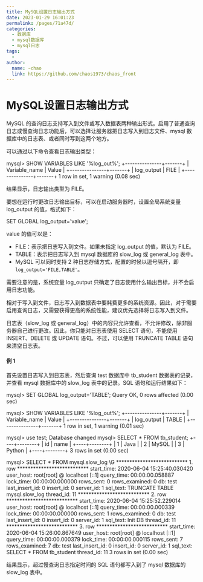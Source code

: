 ```yaml
---
title: MySQL设置日志输出方式
date: 2023-01-29 16:01:23
permalink: /pages/71a47d/
categories:
  - 数据库
  - mysql数据库
  - mysql日志
tags:
  - 
author: 
  name: ~chao
  link: https://github.com/chaos1973/chaos_front
---
```

# MySQL设置日志输出方式

MySQL 的查询日志支持写入到文件或写入数据表两种输出形式。启用了普通查询日志或慢查询日志功能后，可以选择让服务器把日志写入到日志文件、mysql 数据库中的日志表、或者同时写到这两个地方。  

可以通过以下命令查看日志输出类型：

mysql> SHOW VARIABLES LIKE '%log\_out%';
+---------------+-------+
| Variable\_name | Value |
+---------------+-------+
| log\_output    | FILE  |
+---------------+-------+
1 row in set, 1 warning (0.08 sec)

结果显示，日志输出类型为 FILE。  

要想在运行时更改日志输出目标，可以在启动服务器时，设置全局系统变量 log\_output 的值，格式如下：

SET GLOBAL log\_output='value';

value 的值可以是：  

- FILE：表示把日志写入到文件。如果未指定 log\_output 的值，默认为 FILE。
- TABLE：表示把日志写入到 mysql 数据库的 slow\_log 或 general\_log 表中。
- MySQL 可以同时支持 2 种日志存储方式，配置的时候以逗号隔开，即 `log_output='FILE,TABLE'`。

  

需要注意的是，系统变量 log\_output 只确定了日志使用什么输出目标，并不会启用日志功能。  

相对于写入到文件，日志写入到数据表中要耗费更多的系统资源。因此，对于需要启用查询日志，又需要获得更高的系统性能，建议优先选择将日志写入到文件。  

日志表（slow\_log 或 general\_log）中的内容只允许查看，不允许修改，除非服务器自己进行更改。因此，你只能对日志表使用 SELECT 语句，不能使用 INSERT、DELETE 或 UPDATE 语句。不过，可以使用 TRUNCATE TABLE 语句来清空日志表。  

#### 例 1

首先设置日志写入到日志表，然后查询 test 数据库中 tb\_student 数据表的记录，并查看 mysql 数据库中的 slow\_log 表中的记录。SQL 语句和运行结果如下：

mysql> SET GLOBAL log\_output='TABLE';
Query OK, 0 rows affected (0.00 sec)

mysql> SHOW VARIABLES LIKE '%log\_out%';
+---------------+-------+
| Variable\_name | Value |
+---------------+-------+
| log\_output    | TABLE |
+---------------+-------+
1 row in set, 1 warning (0.01 sec)

mysql> use test;
Database changed
mysql> SELECT \* FROM tb\_student;
+----+--------+
| id | name   |
+----+--------+
|  1 | Java   |
|  2 | MySQL  |
|  3 | Python |
+----+--------+
3 rows in set (0.00 sec)

mysql> SELECT \* FROM mysql.slow\_log \\G
\*\*\*\*\*\*\*\*\*\*\*\*\*\*\*\*\*\*\*\*\*\*\*\*\*\*\* 1. row \*\*\*\*\*\*\*\*\*\*\*\*\*\*\*\*\*\*\*\*\*\*\*\*\*\*\*
    start\_time: 2020-06-04 15:25:40.030420
     user\_host: root\[root\] @ localhost \[::1\]
    query\_time: 00:00:00.058887
     lock\_time: 00:00:00.000000
     rows\_sent: 0
rows\_examined: 0
            db: test
last\_insert\_id: 0
     insert\_id: 0
     server\_id: 1
      sql\_text: TRUNCATE TABLE mysql.slow\_log
     thread\_id: 11
\*\*\*\*\*\*\*\*\*\*\*\*\*\*\*\*\*\*\*\*\*\*\*\*\*\*\* 2. row \*\*\*\*\*\*\*\*\*\*\*\*\*\*\*\*\*\*\*\*\*\*\*\*\*\*\*
    start\_time: 2020-06-04 15:25:52.229014
     user\_host: root\[root\] @ localhost \[::1\]
    query\_time: 00:00:00.000339
     lock\_time: 00:00:00.000000
     rows\_sent: 1
rows\_examined: 0
            db: test
last\_insert\_id: 0
     insert\_id: 0
     server\_id: 1
      sql\_text: Init DB
     thread\_id: 11
\*\*\*\*\*\*\*\*\*\*\*\*\*\*\*\*\*\*\*\*\*\*\*\*\*\*\* 3. row \*\*\*\*\*\*\*\*\*\*\*\*\*\*\*\*\*\*\*\*\*\*\*\*\*\*\*
    start\_time: 2020-06-04 15:26:00.867649
     user\_host: root\[root\] @ localhost \[::1\]
    query\_time: 00:00:00.000379
     lock\_time: 00:00:00.000115
     rows\_sent: 7
rows\_examined: 7
            db: test
last\_insert\_id: 0
     insert\_id: 0
     server\_id: 1
      sql\_text: SELECT \* FROM tb\_student
     thread\_id: 11
3 rows in set (0.00 sec)

结果显示，超过慢查询日志指定时间的 SQL 语句都写入到了 mysql 数据库的 slow\_log 表中。